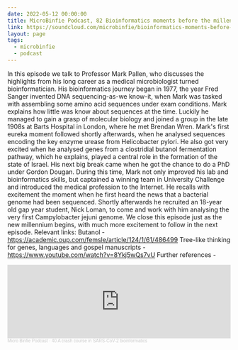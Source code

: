 ```yaml
---
date: 2022-05-12 00:00:00
title: MicroBinfie Podcast, 82 Bioinformatics moments before the millennium
link: https://soundcloud.com/microbinfie/bioinformatics-moments-before-the-millennium
layout: page
tags:
  - microbinfie
  - podcast
---
```

In this episode we talk to Professor Mark Pallen, who discusses the
highlights from his long career as a medical microbiologist turned
bioinformatician. His bioinformatics journey began in 1977, the year
Fred Sanger invented DNA sequencing-as-we know-it, when Mark was
tasked with assembling some amino acid sequences under exam
conditions. Mark explains how little was know about sequences at the
time. Luckily he managed to gain a grasp of molecular biology and
joined a group in the late 1908s at Barts Hospital in London, where he
met Brendan Wren. Mark's first eureka moment followed shortly
afterwards, when he analysed sequences encoding the key enzyme urease
from Helicobacter pylori. He also got very excited when he analysed
genes from a clostridial butanol fermentation pathway, which he
explains, played a central role in the formation of the state of
Israel. His next big break came when he got the chance to do a PhD
under Gordon Dougan. During this time, Mark not only improved his lab
and bioinformatics skills, but captained a winning team in University
Challenge and introduced the medical profession to the Internet. He
recalls with excitement the moment when he first heard the news that a
bacterial genome had been sequenced. Shortly afterwards he recruited
an 18-year old gap year student, Nick Loman, to come and work with him
analysing the very first Campylobacter jejuni genome. We close this
episode just as the new millennium begins, with much more excitement
to follow in the next episode.  Relevant links: Butanol -
https://academic.oup.com/femsle/article/124/1/61/486499 Tree-like
thinking for genes, languages and gospel manuscripts -
https://www.youtube.com/watch?v=8Ykj5wQs7vU Further references -

<iframe width="100%" height="166" scrolling="no" frameborder="no" allow="autoplay" src="https://w.soundcloud.com/player/?url=https%3A//api.soundcloud.com/tracks/1240140109&color=%23ff5500&auto_play=false&hide_related=false&show_comments=true&show_user=true&show_reposts=false&show_teaser=false"></iframe><div style="font-size: 10px; color: #cccccc;line-break: anywhere;word-break: normal;overflow: hidden;white-space: nowrap;text-overflow: ellipsis; font-family: Interstate,Lucida Grande,Lucida Sans Unicode,Lucida Sans,Garuda,Verdana,Tahoma,sans-serif;font-weight: 100;"><a href="https://soundcloud.com/microbinfie" title="Micro Binfie Podcast" target="_blank" style="color: #cccccc; text-decoration: none;">Micro Binfie Podcast</a> · <a href="https://soundcloud.com/microbinfie/40-a-crash-course-in-sars-cov-2-bioinformatics" title="82 Bioinformatics moments before the millennium" target="_blank" style="color: #cccccc; text-decoration: none;">40 A crash course in SARS-CoV-2 bioinformatics</a></div>
